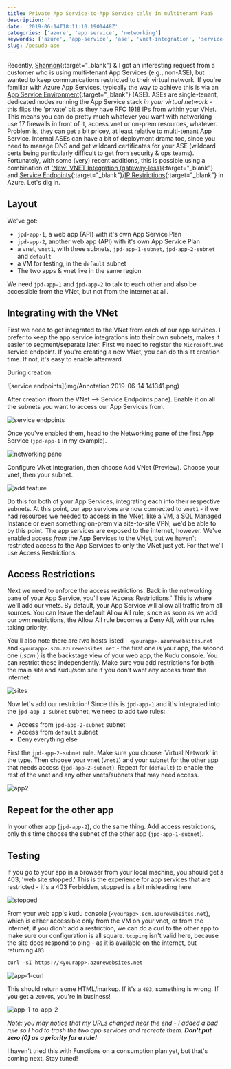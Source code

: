 ```yaml
---
title: Private App Service-to-App Service calls in multitenant PaaS
description: ''
date: '2019-06-14T18:11:10.1901448Z'
categories: ['azure', 'app service', 'networking']
keywords: ['azure', 'app-service', 'ase', 'vnet-integration', 'service-endpoints']
slug: /pesudo-ase
---
```


Recently, [Shannon](https://twitter.com/shankuehn){:target="_blank"} & I got an interesting request from a customer who is using multi-tenant App Services (e.g., non-ASE), but wanted to keep communications restricted to their virtual network. If you're familiar with Azure App Services, typically the way to achieve this is via an [App Service Environment](https://docs.microsoft.com/en-us/azure/app-service/environment/intro){:target="_blank"} (ASE). ASEs are single-tenant, dedicated nodes running the App Service stack _in your virtual network_ - this flips the 'private' bit as they have RFC 1918 IPs from within your VNet. This means you can do pretty much whatever you want with networking - use 17 firewalls in front of it, access vnet or on-prem resources, whatever. Problem is, they can get a bit pricey, at least relative to multi-tenant App Service. Internal ASEs can have a bit of deployment drama too, since you need to manage DNS and get wildcard certificates for your ASE (wildcard certs being particularly difficult to get from security & ops teams). Fortunately, with some (very) recent additions, this is possible using a combination of ['New' VNET Integration (gateway-less)](https://docs.microsoft.com/en-us/azure/app-service/web-sites-integrate-with-vnet){:target="_blank"} and [Service Endpoints](https://docs.microsoft.com/en-us/azure/virtual-network/virtual-network-service-endpoints-overview){:target="_blank"}/[IP Restrictions](https://docs.microsoft.com/en-us/azure/app-service/app-service-ip-restrictions){:target="_blank"} in Azure. Let's dig in.

## Layout

We've got:

- `jpd-app-1`, a web app (API) with it's own App Service Plan
- `jpd-app-2`, another web app (API) with it's own App Service Plan
- a vnet, `vnet1`, with three subnets, `jpd-app-1-subnet`, `jpd-app-2-subnet` and `default`
- a VM for testing, in the `default` subnet
- The two apps & vnet live in the same region

We need `jpd-app-1` and `jpd-app-2` to talk to each other and also be accessible from the VNet, but not from the internet at all.

## Integrating with the VNet

First we need to get integrated to the VNet from each of our app services. I prefer to keep the app service integrations into their own subnets, makes it easier to segment/separate later. First we need to register the `Microsoft.Web` service endpoint. If you're creating a new VNet, you can do this at creation time. If not, it's easy to enable afterward.

During creation:

![service endpoints](img/Annotation 2019-06-14 141341.png)

After creation (from the VNet --> Service Endpoints pane). Enable it on all the subnets you want to access our App Services from.

![service endpoints](img/vnet-service-endpoints.png)

Once you've enabled them, head to the Networking pane of the first App Service (`jpd-app-1` in my example).

![networking pane](img/jpd-app-1-networking.png)

Configure VNet Integration, then choose Add VNet (Preview). Choose your vnet, then your subnet.

![add feature](img/jpd-app-1-networking-add.png)

Do this for both of your App Services, integrating each into their respective subnets. At this point, our app services are now connected to `vnet1` - if we had resources we needed to access in the VNet, like a VM, a SQL Managed Instance or even something on-prem via site-to-site VPN, we'd be able to by this point. The app services are exposed to the internet, however. We've enabled access _from_ the App Services to the VNet, but we haven't restricted access _to_ the App Services to only the VNet just yet. For that we'll use Access Restrictions.

## Access Restrictions

Next we need to enforce the access restrictions. Back in the networking pane of your App Service, you'll see 'Access Restrictions.' This is where we'll add our vnets. By default, your App Service will allow all traffic from all sources. You can leave the default Allow All rule, since as soon as we add our own restrictions, the Allow All rule becomes a Deny All, with our rules taking priority. 

You'll also note there are _two_ hosts listed - `<yourapp>.azurewebsites.net` and `<yourapp>.scm.azurewebsites.net` - the first one is your app, the second one (*.scm.*) is the backstage view of your web app, the Kudu console. You can restrict these independently. Make sure you add restrictions for both the main site and Kudu/scm site if you don't want any access from the internet!

![sites](img/jpd-app-1-access-kudu.png)

Now let's add our restriction! Since this is `jpd-app-1` and it's integrated into the `jpd-app-1-subnet` subnet, we need to add two rules:

- Access from `jpd-app-2-subnet` subnet
- Access from `default` subnet
- Deny everything else

First the `jpd-app-2-subnet` rule. Make sure you choose 'Virtual Network' in the type. Then choose your vnet (`vnet1`) and your subnet for the other app that needs access (`jpd-app-2-subnet`). Repeat for (`default`) to enable the rest of the vnet and any other vnets/subnets that may need access.

![app2](img/jpd-app-1-access-add-app-2.png)

## Repeat for the other app

In your other app (`jpd-app-2`), do the same thing. Add access restrictions, only this time choose the subnet of the other app (`jpd-app-1-subnet`). 

## Testing

If you go to your app in a browser from your local machine, you should get a 403, 'web site stopped.' This is the experience for app services that are restricted - it's a 403 Forbidden, stopped is a bit misleading here.

![stopped](img/jpd-app-1-stopped.png)

From your web app's kudu console (`<yourapp>.scm.azurewebsites.net`), which is either accessible only from the VM on your vnet, or from the internet, if you didn't add a restriction, we can do a curl to the other app to make sure our configuration is all square. `tcpping` isn't valid here, because the site does respond to ping - as it is available on the internet, but returning `403`.

`curl -sI https://<yourapp>.azurewebsites.net`

![app-1-curl](img/jpd-app-1-curl.png)

This should return some HTML/markup. If it's a `403`, something is wrong. If you get a `200/OK`, you're in business!

![app-1-to-app-2](img/jpd-app-1-to-2-success.png)

_Note: you may notice that my URLs changed near the end - I added a bad rule so I had to trash the two app services and recreate them. **Don't put zero (0) as a priority for a rule!**_

I haven't tried this with Functions on a consumption plan yet, but that's coming next. Stay tuned!
